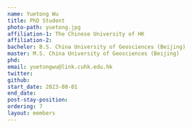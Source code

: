 ```yaml
---
name: Yuetong Wu
title: PhD Student
photo-path: yuetong.jpg
affiliation-1: The Chinese University of HK
affiliation-2:
bachelor: B.S. China University of Geosciences (Beijing)
master: M.S. China University of Geosciences (Beijing)
phd: 
email: yuetongwu@link.cuhk.edu.hk
twitter: 
github: 
start_date: 2023-08-01
end_date: 
post-stay-position: 
ordering: 7
layout: members
---
```

